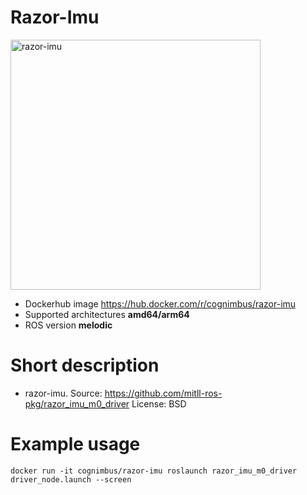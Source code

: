 # Razor-Imu

<img src="./razor-imu/imu.jpg" alt="razor-imu" width="400"/>

* Dockerhub image https://hub.docker.com/r/cognimbus/razor-imu
* Supported architectures <b>amd64/arm64</b>
* ROS version <b>melodic
</b>

# Short description
* razor-imu.
Source: https://github.com/mitll-ros-pkg/razor_imu_m0_driver
License: BSD

# Example usage
```
docker run -it cognimbus/razor-imu roslaunch razor_imu_m0_driver driver_node.launch --screen
```

